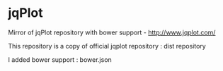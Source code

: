 jqPlot
======

Mirror of jqPlot repository with bower support - http://www.jqplot.com/

This repository is a copy of official jqplot repository : dist repository

I added bower support : bower.json
